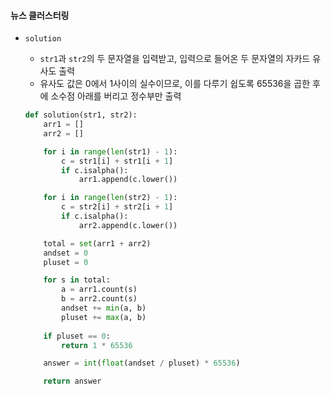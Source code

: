 #### 뉴스 클러스터링

* `solution`

  * `str1`과 `str2`의 두 문자열을 입력받고, 입력으로 들어온 두 문자열의 자카드 유사도 출력
  * 유사도 값은 0에서 1사이의 실수이므로, 이를 다루기 쉽도록 65536을 곱한 후에 소수점 아래를 버리고 정수부만 출력

  ```python
  def solution(str1, str2):
      arr1 = []
      arr2 = []
  
      for i in range(len(str1) - 1):
          c = str1[i] + str1[i + 1]
          if c.isalpha():
              arr1.append(c.lower())
  
      for i in range(len(str2) - 1):
          c = str2[i] + str2[i + 1]
          if c.isalpha():
              arr2.append(c.lower())
  
      total = set(arr1 + arr2)
      andset = 0
      pluset = 0
  
      for s in total:
          a = arr1.count(s)
          b = arr2.count(s)
          andset += min(a, b)
          pluset += max(a, b)
      
      if pluset == 0:
          return 1 * 65536
  
      answer = int(float(andset / pluset) * 65536)
  
      return answer
  ```